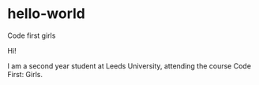 # hello-world
Code first girls

Hi!

I am a second year student at Leeds University, attending the course Code First: Girls. 

